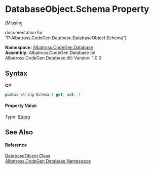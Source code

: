 # DatabaseObject.Schema Property 
 

\[Missing <summary> documentation for "P:Albatross.CodeGen.Database.DatabaseObject.Schema"\]

**Namespace:**&nbsp;<a href="E11F5D98">Albatross.CodeGen.Database</a><br />**Assembly:**&nbsp;Albatross.CodeGen.Database (in Albatross.CodeGen.Database.dll) Version: 1.0.0

## Syntax

**C#**<br />
``` C#
public string Schema { get; set; }
```


#### Property Value
Type: <a href="http://msdn2.microsoft.com/en-us/library/s1wwdcbf" target="_blank">String</a>

## See Also


#### Reference
<a href="69114895">DatabaseObject Class</a><br /><a href="E11F5D98">Albatross.CodeGen.Database Namespace</a><br />